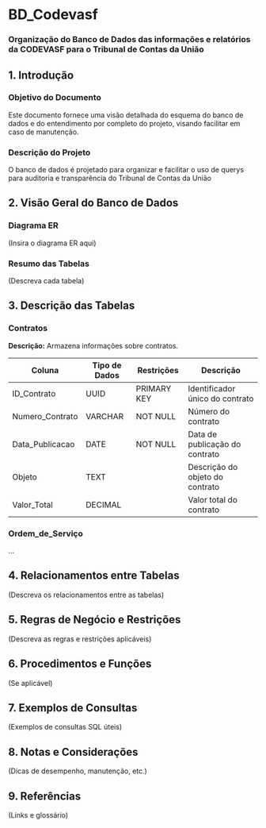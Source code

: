 # BD_Codevasf
### Organização do Banco de Dados das informações e relatórios da CODEVASF para o Tribunal de Contas da União 

## 1. Introdução
### Objetivo do Documento
Este documento fornece uma visão detalhada do esquema do banco de dados e do entendimento por completo do projeto, visando facilitar em caso de manutenção.

### Descrição do Projeto
O banco de dados é projetado para organizar e facilitar o uso de querys para auditoria e transparência do Tribunal de Contas da União

## 2. Visão Geral do Banco de Dados
### Diagrama ER
(Insira o diagrama ER aqui)

### Resumo das Tabelas
(Descreva cada tabela)

## 3. Descrição das Tabelas

### Contratos
**Descrição:** Armazena informações sobre contratos.

| Coluna           | Tipo de Dados | Restrições             | Descrição                     |
|------------------|---------------|------------------------|-------------------------------|
| ID_Contrato      | UUID          | PRIMARY KEY            | Identificador único do contrato |
| Numero_Contrato  | VARCHAR       | NOT NULL               | Número do contrato             |
| Data_Publicacao  | DATE          | NOT NULL               | Data de publicação do contrato |
| Objeto           | TEXT          |                        | Descrição do objeto do contrato|
| Valor_Total      | DECIMAL       |                        | Valor total do contrato        |

### Ordem_de_Serviço
...

## 4. Relacionamentos entre Tabelas
(Descreva os relacionamentos entre as tabelas)

## 5. Regras de Negócio e Restrições
(Descreva as regras e restrições aplicáveis)

## 6. Procedimentos e Funções
(Se aplicável)

## 7. Exemplos de Consultas
(Exemplos de consultas SQL úteis)

## 8. Notas e Considerações
(Dicas de desempenho, manutenção, etc.)

## 9. Referências
(Links e glossário)
